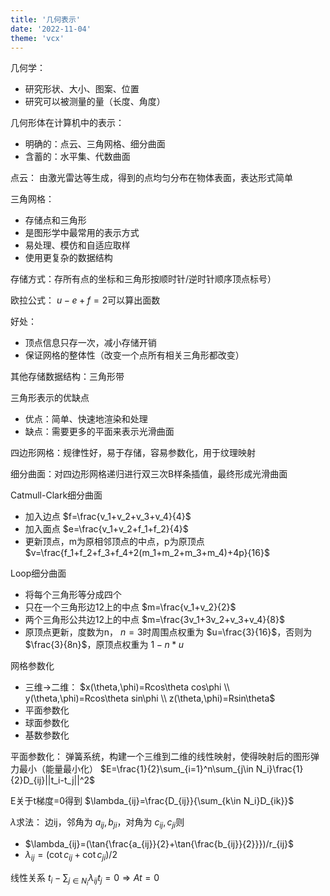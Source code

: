 ```yaml
---
title: '几何表示'
date: '2022-11-04'
theme: 'vcx'
---
```

几何学：
- 研究形状、大小、图案、位置
- 研究可以被测量的量（长度、角度）

几何形体在计算机中的表示：
- 明确的：点云、三角网格、细分曲面
- 含蓄的：水平集、代数曲面

点云：
由激光雷达等生成，得到的点均匀分布在物体表面，表达形式简单

三角网格：
- 存储点和三角形
- 是图形学中最常用的表示方式
- 易处理、模仿和自适应取样
- 使用更复杂的数据结构

存储方式：存所有点的坐标和三角形按顺时针/逆时针顺序顶点标号）

欧拉公式： $u-e+f=2$可以算出面数

好处：
- 顶点信息只存一次，减小存储开销
- 保证网格的整体性（改变一个点所有相关三角形都改变）

其他存储数据结构：三角形带

三角形表示的优缺点
- 优点：简单、快速地渲染和处理
- 缺点：需要更多的平面来表示光滑曲面

四边形网格：规律性好，易于存储，容易参数化，用于纹理映射

细分曲面：对四边形网格递归进行双三次B样条插值，最终形成光滑曲面

Catmull-Clark细分曲面
- 加入边点 $f=\frac{v_1+v_2+v_3+v_4}{4}$
- 加入面点 $e=\frac{v_1+v_2+f_1+f_2}{4}$
- 更新顶点，m为原相邻顶点的中点，p为原顶点 $v=\frac{f_1+f_2+f_3+f_4+2(m_1+m_2+m_3+m_4)+4p}{16}$

Loop细分曲面
- 将每个三角形等分成四个
- 只在一个三角形边12上的中点 $m=\frac{v_1+v_2}{2}$
- 两个三角形公共边12上的中点 $m=\frac{3v_1+3v_2+v_3+v_4}{8}$
- 原顶点更新，度数为n， $n=3$时周围点权重为 $u=\frac{3}{16}$，否则为 $\frac{3}{8n}$，原顶点权重为 $1-n*u$

网格参数化
- 三维->二维： $x(\theta,\phi)=Rcos\theta cos\phi \\ y(\theta,\phi)=Rcos\theta sin\phi \\ z(\theta,\phi)=Rsin\theta$
- 平面参数化
- 球面参数化
- 基数参数化

平面参数化：
弹簧系统，构建一个三维到二维的线性映射，使得映射后的图形弹力最小（能量最小化）
$E=\frac{1}{2}\sum_{i=1}^n\sum_{j\in N_i}\frac{1}{2}D_{ij}||t_i-t_j||^2$

E关于t梯度=0得到 $\lambda_{ij}=\frac{D_{ij}}{\sum_{k\in N_i}D_{ik}}$

$\lambda$求法：
边ij，邻角为 $a_{ij},b_{ji}$，对角为 $c_{ij},c_{ji}$则
- $\lambda_{ij}=(\tan{\frac{a_{ij}}{2}+\tan{\frac{b_{ij}}{2}}})/r_{ij}$
- $\lambda_{ij}=(\cot{c_{ij}}+\cot{c_{ji}})/2$

线性关系 $t_i-\sum_{j\in N_i}\lambda_{ij}t_j=0\Rightarrow At=0$
